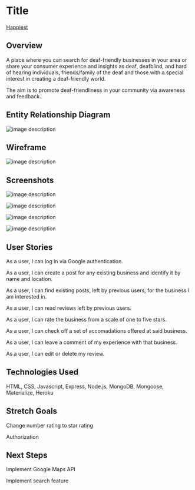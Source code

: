 # Title

[Happiest ](https://deaf-friendly.herokuapp.com/posts)

## Overview
 A place where you can search for deaf-friendly businesses in your area or share your consumer experience and insights as deaf, deafblind, and hard of hearing individuals, friends/family of the deaf and those with a special interest in creating a deaf-friendly world.
  
The aim is to promote deaf-friendliness in your community via awareness and feedback.

## Entity Relationship Diagram
![image description](../master/public/images/erd.jpg)

## Wireframe

![image description](../master/public/images/wireframe.jpg)

## Screenshots

![image description](../master/public/images/home.jpg)

![image description](../master/public/images/business.jpg)

![image description](../master/public/images/reviews.jpg)

![image description](../master/public/images/form.jpg)


## User Stories

As a user, I can log in via Google authentication. 

As a user, I can create a post for any existing business and identify it by name and location.

As a user, I can find existing posts, left by previous users, for the business I am interested in.

As a user, I can read reviews left by previous users.

As a user, I can rate the business from a scale of one to five stars. 

As a user, I can check off a set of accomadations offered at said business.

As a user, I can leave a comment of my experience with that business. 

As a user, I can edit or delete my review.


## Technologies Used
HTML, CSS, Javascript, Express, Node.js, MongoDB, Mongoose, Materialize, Heroku

## Stretch Goals

Change number rating to star rating

Authorization

## Next Steps

Implement Google Maps API

Implement search feature